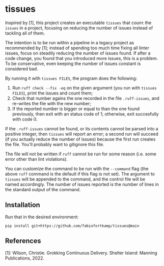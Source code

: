 # tissues

Inspired by [1], this project creates an executable `tissues` that coun`t` the `issues` in a project,
focusing on reducing the number of issues instead of tackling all of them.

The intention is to be run within a pipeline in a legacy project as recommended by [1]; instead of spending too much time
fixing all linter issues, focus on steadily reducing the number of issues found. If after a code change, you found that you
introduced more issues, this is a problem. To be conservative, even keeping the number of issues constant
is considered bad.

By running it with `tissues FILES`, the program does the following:

1. Run `ruff check --fix -eq` on the given argument (you run with `tissues FILES`), print the issues and count them;
2. Check that number agains the one recorded in the file `.ruff-issues`, and re-writes the file with the new number;
3. If the reported number is bigger or equal to than the one found previously, then exit with an status code of 1; otherwise, exit succesfully with code 0.

If the `.ruff-issues` cannot be found, or its contents cannot be parsed into a positive integer, then `tissues` will report an error;
a second run will succeed (if you actually reduce the number of issues) because the first run creates the file.
You'll probably want to gitignore this file.

The file will not be written if `ruff` cannot be run for some reason (i.e. some
error other than lint violations).

You can customize the command to be run with the `--command` flag (the above `ruff` command is the default if this flag is not set).
The argument to `tissues` will be appended to the command, and the control file will be named accordingly. The
number of issues reported is the number of lines in the standard output of the command.

## Installation
Run that in the desired environment:

```shell
pip install git+https://github.com/fabiofortkamp/tissues@main
```
## References

[1]: Wilson, Christie. Grokking Continuous Delivery. Shelter Island: Manning Publications, 2022.
